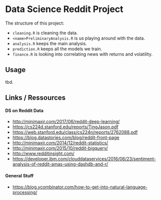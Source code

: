# Data Science Reddit Project

The structure of this project:
- `cleaning.R` is cleaning the data.
- `<name>PreliminaryAnalysis.R` is us playing around with the data.
- `analysis.R` keeps the main analysis.
- `prediction.R` keeps all the models we train.
- `finance.R` is looking into correlating news with returns and volatility.

## Usage

tbd.

## Links / Ressources

#### DS on Reddit Data
- http://minimaxir.com/2017/06/reddit-deep-learning/
- https://cs224d.stanford.edu/reports/TingJason.pdf
- https://web.stanford.edu/class/cs224n/reports/2762088.pdf
- https://blog.datastories.com/blog/reddit-front-page
- http://minimaxir.com/2014/12/reddit-statistics/
- http://minimaxir.com/2015/10/reddit-bigquery/
- http://www.redditinsight.com/
- https://developer.ibm.com/clouddataservices/2016/06/23/sentiment-analysis-of-reddit-amas-using-dashdb-and-r/

#### General Stuff
- https://blog.ycombinator.com/how-to-get-into-natural-language-processing/
